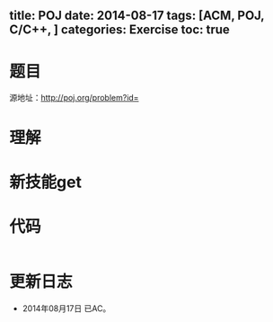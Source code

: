 ﻿title: POJ 
date: 2014-08-17 
tags: [ACM, POJ, C/C++, ]
categories: Exercise
toc: true
---
# 题目
源地址：http://poj.org/problem?id=

# 理解

<!-- more -->

# 新技能get

# 代码
```
```

# 更新日志
- 2014年08月17日 已AC。